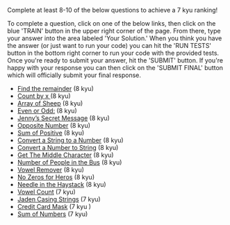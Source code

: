 Complete at least 8-10 of the below questions to achieve a 7 kyu ranking! 

To complete a question, click on one of the below links, then click on the blue 'TRAIN' button in the upper right corner of the page. From there, type your answer into the area labeled 'Your Solution.' When you think you have the answer (or just want to run your code) you can hit the 'RUN TESTS' button in the bottom right corner to run your code with the provided tests. Once you're ready to submit your answer, hit the 'SUBMIT' button. If you're happy with your response you can then click on the 'SUBMIT FINAL' button which will officially submit your final response.


- [Find the remainder](https://www.codewars.com/kata/find-the-remainder/javascript) (8 kyu) 
- [Count by x ](https://www.codewars.com/kata/count-by-x) (8 kyu) 
- [Array of Sheep]( https://www.codewars.com/kata/counting-sheep-dot-dot-dot/javascript) (8 kyu)
- [Even or Odd:](https://www.codewars.com/kata/even-or-odd/javascript) (8 kyu) 
- [Jenny’s Secret Message](https://www.codewars.com/kata/jennys-secret-message/javascript) (8 kyu)
- [Opposite Number](https://www.codewars.com/kata/opposite-number/javascript) (8 kyu) 
- [Sum of Positive](https://www.codewars.com/kata/sum-of-positive/javascript) (8 kyu) 
- [Convert a String to a Number](https://www.codewars.com/kata/convert-a-string-to-a-number/javascript) (8 kyu) 
- [Convert a Number to String](https://www.codewars.com/kata/convert-a-number-to-a-string/) (8 kyu) 
- [Get The Middle Character](https://www.codewars.com/kata/get-the-middle-character) (8 kyu) 
- [Number of People in the Bus](https://www.codewars.com/kata/number-of-people-in-the-bus/train/javascript) (8 kyu) 
- [Vowel Remover](https://www.codewars.com/kata/vowel-remover) (8 kyu) 
- [No Zeros for Heros](https://www.codewars.com/kata/no-zeros-for-heros) (8 kyu) 
- [Needle in the Haystack](https://www.codewars.com/kata/a-needle-in-the-haystack) (8 kyu)
- [Vowel Count](https://www.codewars.com/kata/vowel-count) (7 kyu) 
- [Jaden Casing Strings](https://www.codewars.com/kata/jaden-casing-strings) (7 kyu) 
- [Credit Card Mask](https://www.codewars.com/kata/credit-card-mask) (7 kyu ) 
- [Sum of Numbers](https://www.codewars.com/kata/beginner-series-number-3-sum-of-numbers) (7 kyu) 